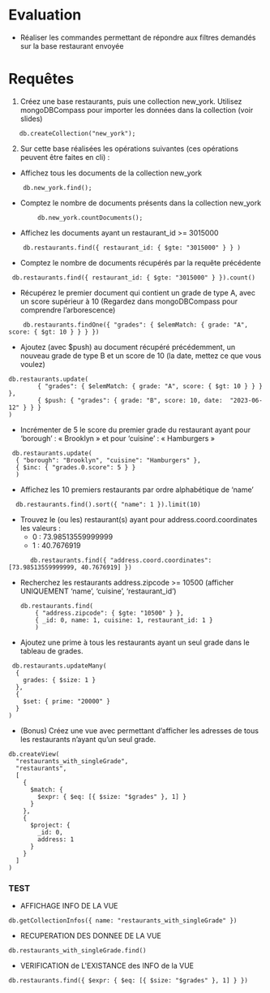 # Evaluation 
- Réaliser les commandes permettant de répondre aux filtres demandés sur la base restaurant envoyée

# Requêtes
1.	Créez une base restaurants, puis une collection new_york. Utilisez mongoDBCompass pour importer les données dans la collection (voir slides)
 ```shell
    db.createCollection("new_york");
```     

2.	Sur cette base réalisées les opérations suivantes (ces opérations peuvent être faites en cli) : 
- Affichez tous les documents de la collection new_york
```shell
    db.new_york.find();
```
- Comptez le nombre de documents présents dans la collection new_york
```shell
        db.new_york.countDocuments();
  ```
  - Affichez les documents ayant un restaurant_id >= 3015000
```shell
    db.restaurants.find({ restaurant_id: { $gte: "3015000" } } )
```
- Comptez le nombre de documents récupérés par la requête précédente
 ```shell
  db.restaurants.find({ restaurant_id: { $gte: "3015000" } }).count()
```
- Récupérez le premier document qui contient un grade de type A, avec un score supérieur à 10 (Regardez dans mongoDBCompass pour comprendre l’arborescence)
```shell
    db.restaurants.findOne({ "grades": { $elemMatch: { grade: "A", score: { $gt: 10 } } } })
```
  - Ajoutez (avec $push) au document récupéré précédemment, un nouveau grade de type B et un score de 10 (la date, mettez ce que vous voulez)
```shell
db.restaurants.update(
        { "grades": { $elemMatch: { grade: "A", score: { $gt: 10 } } } },
        { $push: { "grades": { grade: "B", score: 10, date:  "2023-06-12" } } }
)
```
- Incrémenter de 5 le score du premier grade du restaurant ayant pour ‘borough’ : « Brooklyn » et pour ‘cuisine’ : « Hamburgers »
```shell
 db.restaurants.update(
  { "borough": "Brooklyn", "cuisine": "Hamburgers" },
  { $inc: { "grades.0.score": 5 } }
  )
```

- Affichez les 10 premiers restaurants par ordre alphabétique de ‘name’
```shell
  db.restaurants.find().sort({ "name": 1 }).limit(10)
```

- Trouvez le (ou les) restaurant(s) ayant pour address.coord.coordinates les valeurs :
    - 0 : 73.98513559999999
    - 1 : 40.7676919
```shell
      db.restaurants.find({ "address.coord.coordinates": [73.98513559999999, 40.7676919] })
```

  - Recherchez les restaurants address.zipcode >= 10500 (afficher UNIQUEMENT ‘name’, ‘cuisine’, ‘restaurant_id’)
    ```shell
    db.restaurants.find(
        { "address.zipcode": { $gte: "10500" } },
        { _id: 0, name: 1, cuisine: 1, restaurant_id: 1 }
        )
    ```
    
- Ajoutez une prime à tous les restaurants ayant un seul grade dans le tableau de grades.
```shell
 db.restaurants.updateMany(
  {
    grades: { $size: 1 }  
  },
  {
    $set: { prime: "20000" }
  }
)
```
 
- (Bonus) Créez une vue avec permettant d’afficher les adresses de tous les restaurants n’ayant qu’un seul grade.
```shell
db.createView(
  "restaurants_with_singleGrade",
  "restaurants",
  [
    {
      $match: {
        $expr: { $eq: [{ $size: "$grades" }, 1] } 
      }
    },
    {
      $project: {
        _id: 0,
        address: 1 
      }
    }
  ]
)
```

### TEST
-  AFFICHAGE INFO DE LA VUE
```shell
db.getCollectionInfos({ name: "restaurants_with_singleGrade" })
```
- RECUPERATION DES DONNEE DE LA VUE
```shell
db.restaurants_with_singleGrade.find()
```

- VERIFICATION  de L'EXISTANCE des  INFO de la VUE
```shell
db.restaurants.find({ $expr: { $eq: [{ $size: "$grades" }, 1] } })
```
